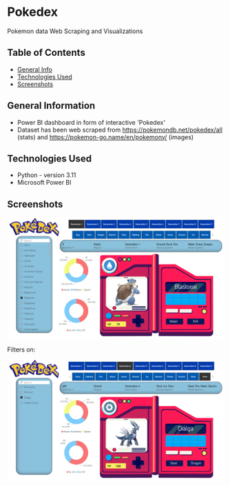 # Pokedex
Pokemon data Web Scraping and Visualizations 

## Table of Contents
* [General Info](#general-information)
* [Technologies Used](#technologies-used)
* [Screenshots](#screenshots)


## General Information
- Power BI dashboard in form of interactive 'Pokedex'
- Dataset has been web scraped from https://pokemondb.net/pokedex/all (stats) and https://pokemon-go.name/en/pokemony/ (images)


## Technologies Used
- Python - version 3.11
- Microsoft Power BI



## Screenshots
![Example screenshot](./img/screenshot.png)

Filters on:

![Example screenshot](./img/screenshot1.png)



